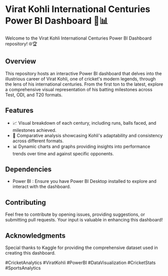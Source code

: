 # Virat Kohli International Centuries Power BI Dashboard 🏏📊

Welcome to the Virat Kohli International Centuries Power BI Dashboard repository! 🌐🏆

## Overview
This repository hosts an interactive Power BI dashboard that delves into the illustrious career of Virat Kohli, one of cricket's modern legends, through the lens of his international centuries. From the first ton to the latest, explore a comprehensive visual representation of his batting milestones across Test, ODI, and T20 formats.

## Features
- 📈 Visual breakdown of each century, including runs, balls faced, and milestones achieved.
- 🔄 Comparative analysis showcasing Kohli's adaptability and consistency across different formats.
- 📊 Dynamic charts and graphs providing insights into performance trends over time and against specific opponents.

## Dependencies
- Power BI : Ensure you have Power BI Desktop installed to explore and interact with the dashboard.

## Contributing
Feel free to contribute by opening issues, providing suggestions, or submitting pull requests. Your input is valuable in enhancing this dashboard!

## Acknowledgments
Special thanks to Kaggle for providing the comprehensive dataset used in creating this dashboard.


#CricketAnalytics #ViratKohli #PowerBI #DataVisualization #CricketStats #SportsAnalytics
